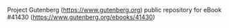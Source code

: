 Project Gutenberg (https://www.gutenberg.org) public repository for eBook #41430 (https://www.gutenberg.org/ebooks/41430)
